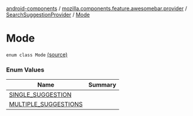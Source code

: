 [android-components](../../../index.md) / [mozilla.components.feature.awesomebar.provider](../../index.md) / [SearchSuggestionProvider](../index.md) / [Mode](./index.md)

# Mode

`enum class Mode` [(source)](https://github.com/mozilla-mobile/android-components/blob/master/components/feature/awesomebar/src/main/java/mozilla/components/feature/awesomebar/provider/SearchSuggestionProvider.kt#L190)

### Enum Values

| Name | Summary |
|---|---|
| [SINGLE_SUGGESTION](-s-i-n-g-l-e_-s-u-g-g-e-s-t-i-o-n.md) |  |
| [MULTIPLE_SUGGESTIONS](-m-u-l-t-i-p-l-e_-s-u-g-g-e-s-t-i-o-n-s.md) |  |
